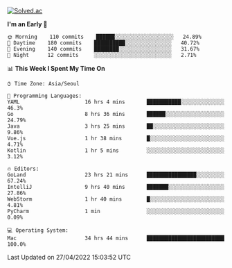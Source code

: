 [![Solved.ac](http://mazassumnida.wtf/api/v2/generate_badge?boj=kuckjwi)](https://solved.ac/kuckjwi)
<!--START_SECTION:waka-->
**I'm an Early 🐤** 

```text
🌞 Morning    110 commits    ██████░░░░░░░░░░░░░░░░░░░   24.89% 
🌆 Daytime    180 commits    ██████████░░░░░░░░░░░░░░░   40.72% 
🌃 Evening    140 commits    ████████░░░░░░░░░░░░░░░░░   31.67% 
🌙 Night      12 commits     ░░░░░░░░░░░░░░░░░░░░░░░░░   2.71%

```


📊 **This Week I Spent My Time On** 

```text
⌚︎ Time Zone: Asia/Seoul

💬 Programming Languages: 
YAML                     16 hrs 4 mins       ███████████░░░░░░░░░░░░░░   46.3% 
Go                       8 hrs 36 mins       ██████░░░░░░░░░░░░░░░░░░░   24.79% 
Java                     3 hrs 25 mins       ██░░░░░░░░░░░░░░░░░░░░░░░   9.86% 
Vue.js                   1 hr 38 mins        █░░░░░░░░░░░░░░░░░░░░░░░░   4.71% 
Kotlin                   1 hr 5 mins         ░░░░░░░░░░░░░░░░░░░░░░░░░   3.12%

🔥 Editors: 
GoLand                   23 hrs 21 mins      ████████████████░░░░░░░░░   67.24% 
IntelliJ                 9 hrs 40 mins       ███████░░░░░░░░░░░░░░░░░░   27.86% 
WebStorm                 1 hr 40 mins        █░░░░░░░░░░░░░░░░░░░░░░░░   4.81% 
PyCharm                  1 min               ░░░░░░░░░░░░░░░░░░░░░░░░░   0.09%

💻 Operating System: 
Mac                      34 hrs 44 mins      █████████████████████████   100.0%

```


 Last Updated on 27/04/2022 15:03:52 UTC
<!--END_SECTION:waka-->
